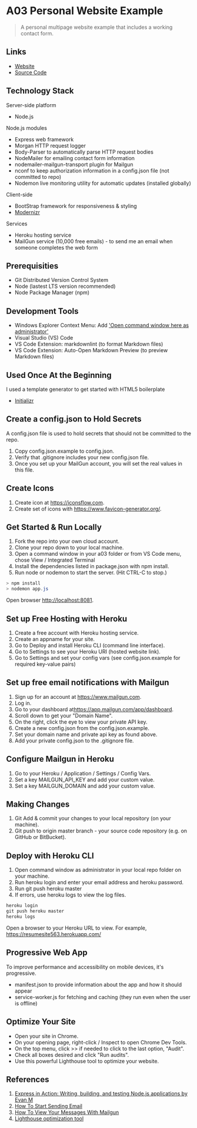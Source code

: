# A03 Personal Website Example

> A personal multipage website example that includes a working contact form.

## Links

- [Website](https://resumesite563.herokuapp.com/)
- [Source Code](https://github.com/profcase/a03)

## Technology Stack

Server-side platform

- Node.js

Node.js modules

- Express web framework
- Morgan HTTP request logger
- Body-Parser to automatically parse HTTP request bodies
- NodeMailer for emailing contact form information
- nodemailer-mailgun-transport plugin for Mailgun
- nconf to keep authorization information in a config.json file (not committed to repo)
- Nodemon live monitoring utility for automatic updates (installed globally)

Client-side

- BootStrap framework for responsiveness & styling
- [Modernizr](https://modernizr.com/)

Services

- Heroku hosting service
- MailGun service (10,000 free emails) - to send me an email when someone completes the web form

## Prerequisities

- Git Distributed Version Control System
- Node (lastest LTS version recommended)
- Node Package Manager (npm)

## Development Tools

- Windows Explorer Context Menu: Add ['Open command window here as administrator'](https://github.com/profcase/open-command-window-here-as-admin)
- Visual Studio (VS) Code
- VS Code Extension: markdownlint (to format Markdown files)
- VS Code Extension: Auto-Open Markdown Preview (to preview Markdown files)

## Used Once At the Beginning

I used a template generator to get started with HTML5 boilerplate

- [Initializr](http://www.initializr.com/)

## Create a config.json to Hold Secrets

A config.json file is used to hold secrets that should not be committed to the repo.

1. Copy config.json.example to config.json. 
2. Verify that .gitignore includes your new config.json file. 
3. Once you set up your MailGun account, you will set the real values in this file.

## Create Icons

1. Create icon at <https://iconsflow.com>.
2. Create set of icons with <https://www.favicon-generator.org/>.

## Get Started & Run Locally

1. Fork the repo into your own cloud account.
2. Clone your repo down to your local machine.
3. Open a command window in your a03 folder or from VS Code menu, chose View / Integrated Terminal
4. Install the dependencies listed in package.json with npm install.
5. Run node or nodemon to start the server.  (Hit CTRL-C to stop.)

  ```Powershell
  > npm install
  > nodemon app.js
  ```

Open browser <http://localhost:8081>.

## Set up Free Hosting with Heroku

1. Create a free account with Heroku hosting service.
2. Create an appname for your site.
3. Go to Deploy and install Heroku CLI (command line interface).
4. Go to Settings to see your Heroku URI (hosted website link).
5. Go to Settings and set your config vars (see config.json.example for required key-value pairs)

## Set up free email notifications with Mailgun

1. Sign up for an account at <https://www.mailgun.com>.
1. Log in.
1. Go to your dashboard at<https://app.mailgun.com/app/dashboard>.
1. Scroll down to get your "Domain Name".  
1. On the right, click the eye to view your private API key.
1. Create a new config.json from the config.json.example.
1. Set your domain name and private api key as found above.
1. Add your private config.json to the .gitignore file.

## Configure Mailgun in Heroku

1. Go to your Heroku / Application / Settings / Config Vars.
1. Set a key MAILGUN_API_KEY and add your custom value.
1. Set a key MAILGUN_DOMAIN and add your custom value.

## Making Changes

1. Git Add & commit your changes to your local repository (on your machine).
2. Git push to origin master branch - your source code repository (e.g. on GitHub or BitBucket).

## Deploy with Heroku CLI

1. Open command window as administrator in your local repo folder on your machine.
2. Run heroku login and enter your email address and heroku password.
3. Run git push heroku master
4. If errors, use heroku logs to view the log files.

```Powershell
heroku login
git push heroku master
heroku logs
```

Open a browser to your Heroku URL to view. For example, <https://resumesite563.herokuapp.com/>

## Progressive Web App

To improve performance and accessibility on mobile devices, it's progressive.

- manifest.json to provide information about the app and how it should appear
- service-worker.js for fetching and caching (they run even when the user is offline)

## Optimize Your Site

- Open your site in Chrome.
- On your opening page, right-click / Inspect to open Chrome Dev Tools.
- On the top menu, click >> if needed to click to the last option, "Audit".
- Check all boxes desired and click "Run audits".
- Use this powerful Lighthouse tool to optimize your website.

## References

1. [Express in Action: Writing, building, and testing Node.js applications by Evan M](https://www.manning.com/books/express-in-action)
1. [How To Start Sending Email](https://documentation.mailgun.com/en/latest/quickstart-sending.html)
1. [How To View Your Messages With Mailgun](https://www.mailgun.com/blog/how-to-view-your-messages)
1. [Lighthouse optimization tool](https://developers.google.com/web/tools/lighthouse/)